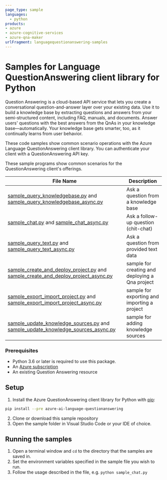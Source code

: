 ```yaml
---
page_type: sample
languages:
  - python
products:
- azure
- azure-cognitive-services
- azure-qna-maker
urlFragment: languagequestionanswering-samples
---
```


# Samples for Language QuestionAnswering client library for Python

Question Answering is a cloud-based API service that lets you create a conversational question-and-answer layer over your existing data. Use it to build a knowledge base by extracting questions and answers from your semi-structured content, including FAQ, manuals, and documents. Answer users' questions with the best answers from the QnAs in your knowledge base—automatically. Your knowledge base gets smarter, too, as it continually learns from user behavior.

These code samples show common scenario operations with the Azure Language QuestionAnswering client library.
You can authenticate your client with a QuestionAnswering API key.

These sample programs show common scenarios for the QuestionAnswering client's offerings.

|**File Name**|**Description**|
|-------------|---------------|
|[sample_query_knowledgebase.py][query_knowledgebase] and [sample_query_knowledgebase_async.py][query_knowledgebase_async]|Ask a question from a knowledge base|
|[sample_chat.py][chat] and [sample_chat_async.py][chat_async]|Ask a follow-up question (chit-chat)|
|[sample_query_text.py][query_text] and [sample_query_text_async.py][query_text_async]|Ask a question from provided text data|
|[sample_create_and_deploy_project.py][create_and_deploy] and [sample_create_and_deploy_project_async.py][create_and_deploy_async]|sample for creating and deploying a Qna project|
|[sample_export_import_project.py][export_import] and [sample_export_import_project_async.py][export_import_async]|sample for exporting and importing a project|
|[sample_update_knowledge_sources.py][add_knowledge_sources] and [sample_update_knowledge_sources_async.py][add_knowledge_sources_async]|sample for adding knowledge sources|



### Prerequisites

* Python 3.6 or later is required to use this package.
* An [Azure subscription][azure_subscription]
* An existing Question Answering resource


## Setup

1. Install the Azure QuestionAnswering client library for Python with [pip][pip]:
```bash
pip install --pre azure-ai-language-questionanswering
```
2. Clone or download this sample repository
3. Open the sample folder in Visual Studio Code or your IDE of choice.

## Running the samples

1. Open a terminal window and `cd` to the directory that the samples are saved in.
2. Set the environment variables specified in the sample file you wish to run.
3. Follow the usage described in the file, e.g. `python sample_chat.py`


[query_knowledgebase]: https://github.com/Azure/azure-sdk-for-python/tree/main/sdk/cognitivelanguage/azure-ai-language-questionanswering/samples/sample_query_knowledgebase.py
[query_knowledgebase_async]: https://github.com/Azure/azure-sdk-for-python/tree/main/sdk/cognitivelanguage/azure-ai-language-questionanswering/samples/async_samples/sample_query_knowledgebase_async.py
[chat]: https://github.com/Azure/azure-sdk-for-python/tree/main/sdk/cognitivelanguage/azure-ai-language-questionanswering/samples/sample_chat.py
[chat_async]: https://github.com/Azure/azure-sdk-for-python/tree/main/sdk/cognitivelanguage/azure-ai-language-questionanswering/samples/async_samples/sample_chat_async.py
[query_text]: https://github.com/Azure/azure-sdk-for-python/tree/main/sdk/cognitivelanguage/azure-ai-language-questionanswering/samples/sample_query_text.py
[query_text_async]: https://github.com/Azure/azure-sdk-for-python/tree/main/sdk/cognitivelanguage/azure-ai-language-questionanswering/samples/async_samples/sample_query_text_async.py

[create_and_deploy]: https://github.com/Azure/azure-sdk-for-python/tree/main/sdk/cognitivelanguage/azure-ai-language-questionanswering/samples/authoring/sample_create_and_deploy_project.py
[create_and_deploy_async]: https://github.com/Azure/azure-sdk-for-python/tree/main/sdk/cognitivelanguage/azure-ai-language-questionanswering/samples/authoring/async_samples/sample_create_and_deploy_project_async.py
[export_import]: https://github.com/Azure/azure-sdk-for-python/tree/main/sdk/cognitivelanguage/azure-ai-language-questionanswering/samples/authoring/sample_export_import_project.py
[export_import_async]: https://github.com/Azure/azure-sdk-for-python/tree/main/sdk/cognitivelanguage/azure-ai-language-questionanswering/samples/authoring/async_samples/sample_export_import_project_async.py
[add_knowledge_sources]: https://github.com/Azure/azure-sdk-for-python/tree/main/sdk/cognitivelanguage/azure-ai-language-questionanswering/samples/authoring/sample_update_knowledge_sources.py
[add_knowledge_sources_async]: https://github.com/Azure/azure-sdk-for-python/tree/main/sdk/cognitivelanguage/azure-ai-language-questionanswering/samples/authoring/async_samples/sample_update_knowledge_sources_async.py

[pip]: https://pypi.org/project/pip/
[azure_subscription]: https://azure.microsoft.com/free/
